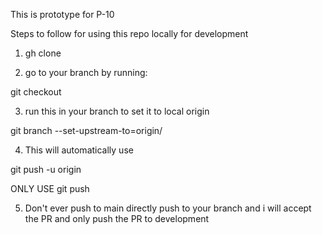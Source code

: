 This is prototype for P-10

Steps to follow for using this repo locally for development

1) gh clone <url>

2) go to your branch by running:

  git checkout <branch-name>

3) run this in your branch to set it to local origin

  git branch --set-upstream-to=origin/<branch-name> <branch-name>

4) This will automatically use

  git push -u origin <your-branch-name>

  ONLY USE git push

5) Don't ever push to main directly push to your branch and i will accept the PR and only push the PR to development

